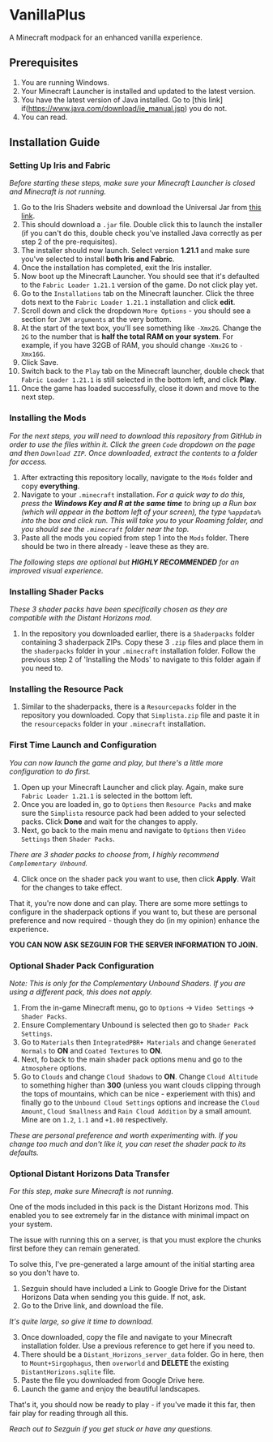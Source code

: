 # VanillaPlus
A Minecraft modpack for an enhanced vanilla experience.

## Prerequisites

1. You are running Windows.
2. Your Minecraft Launcher is installed and updated to the latest version.
3. You have the latest version of Java installed. Go to [this link] if(https://www.java.com/download/ie_manual.jsp) you do not.
4. You can read.

## Installation Guide

### Setting Up Iris and Fabric

*Before starting these steps, make sure your Minecraft Launcher is closed and Minecraft is not running.*

1. Go to the Iris Shaders website and download the Universal Jar from [this link](https://www.irisshaders.dev/download).
2. This should download a `.jar` file. Double click this to launch the installer (if you can't do this, double check you've installed Java correctly as per step 2 of the pre-requisites).
3. The installer should now launch. Select version **1.21.1** and make sure you've selected to install **both Iris and Fabric**.
4. Once the installation has completed, exit the Iris installer.
5. Now boot up the Minecraft Launcher. You should see that it's defaulted to the `Fabric Loader 1.21.1` version of the game. Do not click play yet.
6. Go to the `Installations` tab on the Minecraft launcher. Click the three dots next to the `Fabric Loader 1.21.1` installation and click **edit**.
7. Scroll down and click the dropdown `More Options` - you should see a section for `JVM arguments` at the very bottom.
8. At the start of the text box, you'll see something like `-Xmx2G`. Change the `2G` to the number that is **half the total RAM on your system**. For example, if you have 32GB of RAM, you should change `-Xmx2G` to `-Xmx16G`.
9. Click Save.
10. Switch back to the `Play` tab on the Minecraft launcher, double check that `Fabric Loader 1.21.1` is still selected in the bottom left, and click **Play**.
11. Once the game has loaded successfully, close it down and move to the next step.

### Installing the Mods

*For the next steps, you will need to download this repository from GitHub in order to use the files within it. Click the green `Code` dropdown on the page and then `Download ZIP`. Once downloaded, extract the contents to a folder for access.*

1. After extracting this repository locally, navigate to the `Mods` folder and copy **everything**.
2. Navigate to your `.minecraft` installation. *For a quick way to do this, press the **Windows Key and R at the same time** to bring up a Run box (which will appear in the bottom left of your screen), the type `%appdata%` into the box and click run. This will take you to your Roaming folder, and you should see the `.minecraft` folder near the top.*
3. Paste all the mods you copied from step 1 into the `Mods` folder. There should be two in there already - leave these as they are.

*The following steps are optional but **HIGHLY RECOMMENDED** for an improved visual experience.*

### Installing Shader Packs

*These 3 shader packs have been specifically chosen as they are compatible with the Distant Horizons mod.*

1. In the repository you downloaded earlier, there is a `Shaderpacks` folder containing 3 shaderpack ZIPs. Copy these 3 `.zip` files and place them in the `shaderpacks` folder in your `.minecraft` installation folder. Follow the previous step 2 of 'Installing the Mods' to navigate to this folder again if you need to.

### Installing the Resource Pack

1. Similar to the shaderpacks, there is a `Resourcepacks` folder in the repository you downloaded. Copy that `Simplista.zip` file and paste it in the `resourcepacks` folder in your `.minecraft` installation.

### First Time Launch and Configuration

*You can now launch the game and play, but there's a little more configuration to do first.*

1. Open up your Minecraft Launcher and click play. Again, make sure `Fabric Loader 1.21.1` is selected in the bottom left.
2. Once you are loaded in, go to `Options` then `Resource Packs` and make sure the `Simplista` resource pack had been added to your selected packs. Click **Done** and wait for the changes to apply.
3. Next, go back to the main menu and navigate to `Options` then `Video Settings` then `Shader Packs`.

*There are 3 shader packs to choose from, I highly recommend `Complementary Unbound`.*

4. Click once on the shader pack you want to use, then click **Apply**. Wait for the changes to take effect.

That it, you're now done and can play. There are some more settings to configure in the shaderpack options if you want to, but these are personal preference and now required - though they do (in my opinion) enhance the experience.

**YOU CAN NOW ASK SEZGUIN FOR THE SERVER INFORMATION TO JOIN.**

### Optional Shader Pack Configuration

*Note: This is only for the Complementary Unbound Shaders. If you are using a different pack, this does not apply.*

1. From the in-game Minecraft menu, go to `Options` -> `Video Settings` -> `Shader Packs`.
2. Ensure Complementary Unbound is selected then go to `Shader Pack Settings`.
3. Go to `Materials` then `IntegratedPBR+ Materials` and change `Generated Normals` to **ON** and `Coated Textures` to **ON**.
4. Next, fo back to the main shader pack options menu and go to the `Atmosphere` options.
5. Go to `Clouds` and change `Cloud Shadows` to **ON**. Change `Cloud Altitude` to something higher than **300** (unless you want clouds clipping through the tops of mountains, which can be nice - experiement with this) and finally go to the `Unbound Cloud Settings` options and increase the `Cloud Amount`, `Cloud Smallness` and `Rain Cloud Addition` by a small amount. Mine are on `1.2`, `1.1` and `+1.00` respectively.

*These are personal preference and worth experimenting with. If you change too much and don't like it, you can reset the shader pack to its defaults.*

### Optional Distant Horizons Data Transfer

*For this step, make sure Minecraft is not running.*

One of the mods included in this pack is the Distant Horizons mod. This enabled you to see extremely far in the distance with minimal impact on your system.

The issue with running this on a server, is that you must explore the chunks first before they can remain generated.

To solve this, I've pre-generated a large amount of the initial starting area so you don't have to.

1. Sezguin should have included a Link to Google Drive for the Distant Horizons Data when sending you this guide. If not, ask.
2. Go to the Drive link, and download the file.

*It's quite large, so give it time to download.*

3. Once downloaded, copy the file and navigate to your Minecraft installation folder. Use a previous reference to get here if you need to.
4. There should be a `Distant_Horizons_server_data` folder. Go in here, then to `Mount+Sirgophagus`, then `overworld` and **DELETE** the existing `DistantHorizons.sqlite` file.
5. Paste the file you downloaded from Google Drive here.
6. Launch the game and enjoy the beautiful landscapes.

That's it, you should now be ready to play - if you've made it this far, then fair play for reading through all this.

*Reach out to Sezguin if you get stuck or have any questions.*

